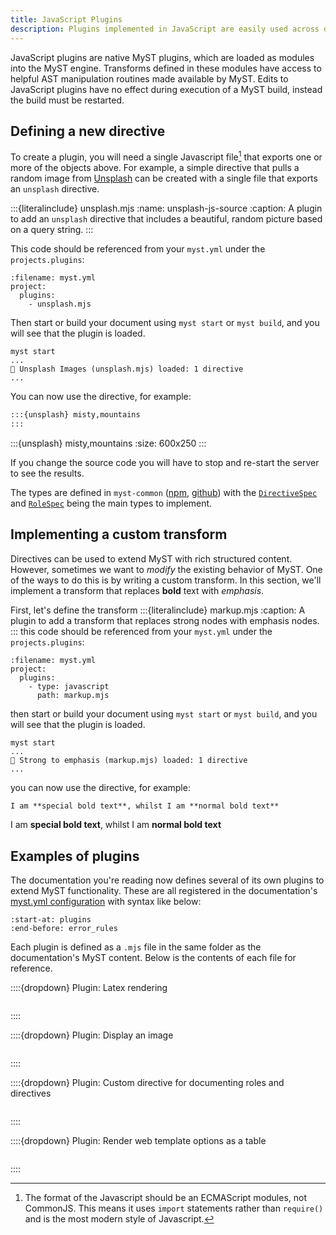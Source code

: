 ```yaml
---
title: JavaScript Plugins
description: Plugins implemented in JavaScript are easily used across different projects, as they do not require any additional programs to be installed.
---
```


JavaScript plugins are native MyST plugins, which are loaded as modules into the MyST engine. Transforms defined in these modules have access to helpful AST manipulation routines made available by MyST. Edits to JavaScript plugins have no effect during execution of a MyST build, instead the build must be restarted.

## Defining a new directive

To create a plugin, you will need a single Javascript file[^esm] that exports one or more of the objects above. For example, a simple directive that pulls a random image from [Unsplash](https://unsplash.com/) can be created with a single file that exports an `unsplash` directive.

[^esm]: The format of the Javascript should be an ECMAScript modules, not CommonJS. This means it uses `import` statements rather than `require()` and is the most modern style of Javascript.

:::{literalinclude} unsplash.mjs
:name: unsplash-js-source
:caption: A plugin to add an `unsplash` directive that includes a beautiful, random picture based on a query string.
:::

This code should be referenced from your `myst.yml` under the `projects.plugins`:

```{code} yaml
:filename: myst.yml
project:
  plugins:
    - unsplash.mjs
```

Then start or build your document using `myst start` or `myst build`, and you will see that the plugin is loaded.

```text
myst start
...
🔌 Unsplash Images (unsplash.mjs) loaded: 1 directive
...
```

You can now use the directive, for example:

```markdown
:::{unsplash} misty,mountains
:::
```

:::{unsplash} misty,mountains
:size: 600x250
:::

If you change the source code you will have to stop and re-start the server to see the results.

The types are defined in `myst-common` ([npm](https://www.npmjs.com/package/myst-common), [github](https://github.com/jupyter-book/mystmd/tree/main/packages/myst-common)) with the [`DirectiveSpec`](https://github.com/jupyter-book/mystmd/blob/9965925030c3fab6f34c20d11eeee7ffdafa73df/packages/myst-common/src/types.ts#L68-L77) and [`RoleSpec`](https://github.com/jupyter-book/mystmd/blob/9965925030c3fab6f34c20d11eeee7ffdafa73df/packages/myst-common/src/types.ts#L79-L85) being the main types to implement.

## Implementing a custom transform

Directives can be used to extend MyST with rich structured content. However, sometimes we want to _modify_ the existing behavior of MyST. One of the ways to do this is by writing a custom transform. In this section, we'll implement a transform that replaces **bold** text with _emphasis_.

First, let's define the transform
:::{literalinclude} markup.mjs
:caption: A plugin to add a transform that replaces strong nodes with emphasis nodes.
:::
this code should be referenced from your `myst.yml` under the `projects.plugins`:

```{code} yaml
:filename: myst.yml
project:
  plugins:
    - type: javascript
      path: markup.mjs
```

then start or build your document using `myst start` or `myst build`, and you will see that the plugin is loaded.

```text
myst start
...
🔌 Strong to emphasis (markup.mjs) loaded: 1 directive
...
```

you can now use the directive, for example:

```markdown
I am **special bold text**, whilst I am **normal bold text**
```

I am **special bold text**, whilst I am **normal bold text**

## Examples of plugins

The documentation you're reading now defines several of its own plugins to extend MyST functionality.
These are all registered in the documentation's [myst.yml configuration](myst.yml) with syntax like below:

```{literalinclude} myst.yml
:start-at: plugins
:end-before: error_rules
```

Each plugin is defined as a `.mjs` file in the same folder as the documentation's MyST content.
Below is the contents of each file for reference.

::::{dropdown} Plugin: Latex rendering

```{literalinclude} latex.mjs

```

::::

::::{dropdown} Plugin: Display an image

```{literalinclude} unsplash.mjs

```

::::

::::{dropdown} Plugin: Custom directive for documenting roles and directives

```{literalinclude} directives.mjs

```

::::

::::{dropdown} Plugin: Render web template options as a table

```{literalinclude} templates.mjs

```

::::
